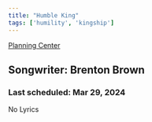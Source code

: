 ```yaml
---
title: "Humble King"
tags: ['humility', 'kingship']
---
```


[Planning Center](https://services.planningcenteronline.com/songs/26002112)

## Songwriter: Brenton Brown
### Last scheduled: Mar 29, 2024          

No Lyrics
